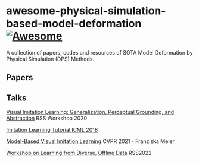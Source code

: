 # awesome-physical-simulation-based-model-deformation[![Awesome](https://cdn.rawgit.com/sindresorhus/awesome/d7305f38d29fed78fa85652e3a63e154dd8e8829/media/badge.svg)](https://github.com/sindresorhus/awesome)
A collection of papers, codes and resources of SOTA Model Deformation by Physical Simulation (DPS) Methods.

## Papers


## Talks

[Visual Imitation Learning: Generalization, Perceptual Grounding, and Abstraction](https://www.youtube.com/watch?v=1TJHuO5TAfo) RSS Workshop 2020 

[Imitation Learning Tutorial ICML 2018](https://www.youtube.com/watch?v=WjFdD7PDGw0)

[Model-Based Visual Imitation Learning](https://www.youtube.com/watch?v=aiJp9GWdJnw) CVPR 2021 - Franziska Meier

[Workshop on Learning from Diverse, Offline Data](https://www.youtube.com/watch?v=lHXp6j6YrY4&t=13s) RSS2022
